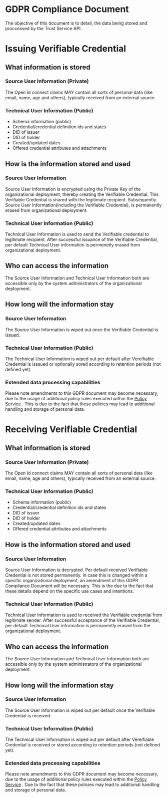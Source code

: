 # GDPR Compliance Document
The objective of this document is to detail, the data being stored and proccessed by the Trust Service API.

# Issuing Verifiable Credential 

## What information is stored
### Source User Information (Private)
The Open Id connect claims MAY contain all sorts of personal data (like email, name, age and others), typically received from an external source.

### Technical User Information (Public)

- Schema information (public)
- Credential/credential definition ids and states
- DID of issuer
- DID of holder
- Created/updated dates
- Offered credential attributes and attachments

## How is the information stored and used
### Source User Information
Source User Information is encrypted using the Private Key of the organizational deployment, thereby creating the Verifiable Credential. This Verifiable Credential is shared with the legitimate recipient. Subsequently Source User Information(including the Verifiable Credential), is permanently erased from organizational deployment. 

### Technical User Information (Public)
Technical User Information is used to send the Verifiable credential to legitimate recipient. After successful issuance of the Verifiable Credential, per default Technical User information is permenetly erased from organizational deployment.


## Who can access the information
The Source User Information and Technical User Information both are accessible only by the system administrators of the organizational deployment.

## How long will the information stay 
### Source User Information
The Source User Information is wiped out once the Verifiable Credential is issued.

### Technical User Information (Public)
The Technical User Information is wiped out per default after Vereifiable Credential is isssued or  optionally sored according to retention periods (not defined yet).

### Extended data processing capabilities 

Please note amendments to this GDPR document may become necessary, due to the usage of additional policy rules executed within the [Policy Service](https://gitlab.eclipse.org/eclipse/xfsc/tsa/policy) . This is due to the fact that these policies may lead to additional handling  and storage of personal data.


# Receiving Verifiable Credential 

## What information is stored
### Source User Information (Private)
The Open Id connect claims MAY contain all sorts of personal data (like email, name, age and others), typically received from an external source.

### Technical User Information (Public)

- Schema information (public)
- Credential/credential definition ids and states
- DID of issuer
- DID of holder
- Created/updated dates
- Offered credential attributes and attachments

## How is the information stored and used
### Source User Information
Source User Information is decrypted. Per default received Verifiable Credential is not stored permanently. In case this is changed within a specific organizational deployment, an amendment of this GDPR Compliance Document will be necessary. This is the due to the fact that these details depend on the specific use cases and intentions.


### Technical User Information (Public)
Technical User Information is used to received the Verifiable credential from legitimate sender. After successful acceptance of the Verifiable Credential, per default Technical User information is permanently erased from the organizational deployment.

## Who can access the information
The Source User Information and Technical User Information both are accessible only by the system administrators of the organizational deployment.

## How long will the information stay 
### Source User Information
The Source User Information is wiped out per default once the Verifiable Credential is received.

### Technical User Information (Public)
The Technical User Information is wiped out per default after Vereifiable Credential is received or stored according to retention periods (not defined yet).

### Extended data processing capabilities 

Please note amendments to this GDPR document may become necessary, due to the usage of additional policy rules executed within the [Policy Service](https://gitlab.eclipse.org/eclipse/xfsc/tsa/policy) . Due to the fact that these policies may lead to additional handling  and storage of personal data.